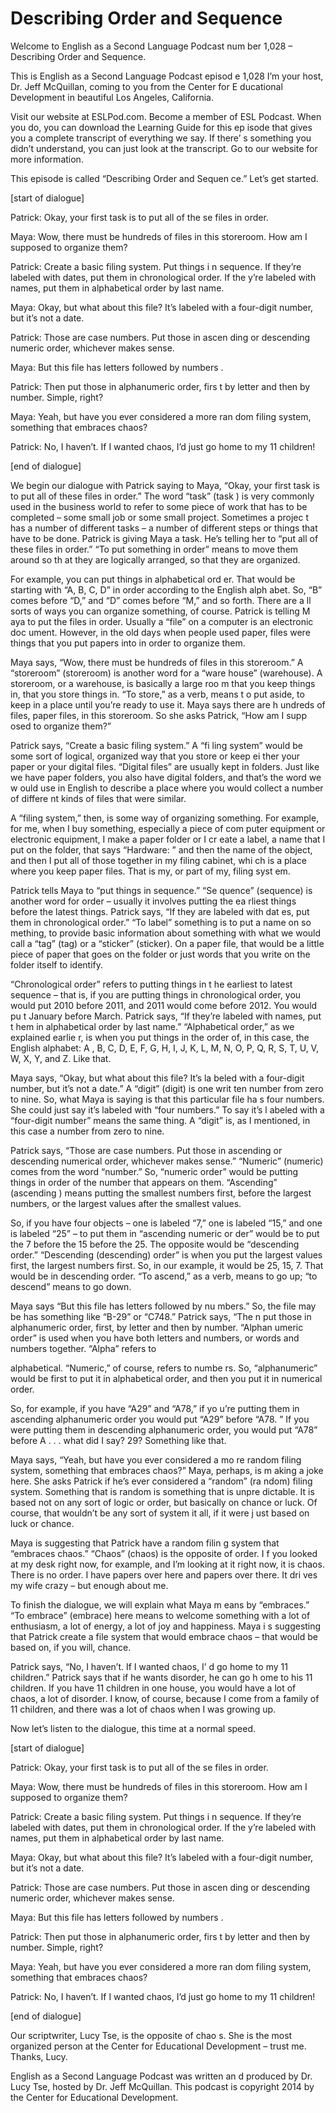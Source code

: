 # Describing Order and Sequence

Welcome to English as a Second Language Podcast num ber 1,028 – Describing Order and Sequence.

This is English as a Second Language Podcast episod e 1,028 I’m your host, Dr. Jeff McQuillan, coming to you from the Center for E ducational Development in beautiful Los Angeles, California.

Visit our website at ESLPod.com. Become a member of  ESL Podcast. When you do, you can download the Learning Guide for this ep isode that gives you a complete transcript of everything we say. If there’ s something you didn’t understand, you can just look at the transcript. Go  to our website for more information.

This episode is called “Describing Order and Sequen ce.” Let’s get started.

[start of dialogue]

Patrick: Okay, your first task is to put all of the se files in order.

Maya: Wow, there must be hundreds of files in this storeroom. How am I supposed to organize them?

Patrick: Create a basic filing system. Put things i n sequence. If they’re labeled with dates, put them in chronological order. If the y’re labeled with names, put them in alphabetical order by last name.

Maya: Okay, but what about this file? It’s labeled with a four-digit number, but it’s not a date.

Patrick: Those are case numbers. Put those in ascen ding or descending numeric order, whichever makes sense.

Maya: But this file has letters followed by numbers .

Patrick: Then put those in alphanumeric order, firs t by letter and then by number. Simple, right?

Maya: Yeah, but have you ever considered a more ran dom filing system, something that embraces chaos?

Patrick: No, I haven’t. If I wanted chaos, I’d just  go home to my 11 children!

[end of dialogue]

We begin our dialogue with Patrick saying to Maya, “Okay, your first task is to put all of these files in order.” The word “task” (task ) is very commonly used in the business world to refer to some piece of work that has to be completed – some small job or some small project. Sometimes a projec t has a number of different tasks – a number of different steps or things that have to be done. Patrick is giving Maya a task. He’s telling her to “put all of  these files in order.” “To put something in order” means to move them around so th at they are logically arranged, so that they are organized.

For example, you can put things in alphabetical ord er. That would be starting with “A, B, C, D” in order according to the English alph abet. So, “B” comes before “D,” and “D” comes before “M,” and so forth. There are a ll sorts of ways you can organize something, of course. Patrick is telling M aya to put the files in order. Usually a “file” on a computer is an electronic doc ument. However, in the old days when people used paper, files were things that  you put papers into in order to organize them.

Maya says, “Wow, there must be hundreds of files in  this storeroom.” A “storeroom” (storeroom) is another word for a “ware house” (warehouse). A storeroom, or a warehouse, is basically a large roo m that you keep things in, that you store things in. “To store,” as a verb, means t o put aside, to keep in a place until you’re ready to use it. Maya says there are h undreds of files, paper files, in this storeroom. So she asks Patrick, “How am I supp osed to organize them?”

Patrick says, “Create a basic filing system.” A “fi ling system” would be some sort of logical, organized way that you store or keep ei ther your paper or your digital files. “Digital files” are usually kept in folders.  Just like we have paper folders, you also have digital folders, and that’s the word we w ould use in English to describe a place where you would collect a number of differe nt kinds of files that were similar.

A “filing system,” then, is some way of organizing something. For example, for me, when I buy something, especially a piece of com puter equipment or electronic equipment, I make a paper folder or I cr eate a label, a name that I put on the folder, that says “Hardware: ” and then the name of the object, and then I put all of those together in my filing cabinet, whi ch is a place where you keep paper files. That is my, or part of my, filing syst em.

Patrick tells Maya to “put things in sequence.” “Se quence” (sequence) is another word for order – usually it involves putting the ea rliest things before the latest things. Patrick says, “If they are labeled with dat es, put them in chronological order.” “To label” something is to put a name on so mething, to provide basic information about something with what we would call  a “tag” (tag) or a “sticker” (sticker). On a paper file, that would be a little piece of paper that goes on the folder or just words that you write on the folder itself to identify.

“Chronological order” refers to putting things in t he earliest to latest sequence – that is, if you are putting things in chronological  order, you would put 2010 before 2011, and 2011 would come before 2012. You would pu t January before March. Patrick says, “If they’re labeled with names, put t hem in alphabetical order by last name.” “Alphabetical order,” as we explained earlie r, is when you put things in the order of, in this case, the English alphabet: A , B, C, D, E, F, G, H, I, J, K, L, M, N, O, P, Q, R, S, T, U, V, W, X, Y, and Z. Like that.

Maya says, “Okay, but what about this file? It’s la beled with a four-digit number, but it’s not a date.” A “digit” (digit) is one writ ten number from zero to nine. So, what Maya is saying is that this particular file ha s four numbers. She could just say it’s labeled with “four numbers.” To say it’s l abeled with a “four-digit number” means the same thing. A “digit” is, as I mentioned,  in this case a number from zero to nine.

Patrick says, “Those are case numbers. Put those in  ascending or descending numerical order, whichever makes sense.” “Numeric” (numeric) comes from the word “number.” So, “numeric order” would be putting  things in order of the number that appears on them. “Ascending” (ascending ) means putting the smallest numbers first, before the largest numbers,  or the largest values after the smallest values.

So, if you have four objects – one is labeled “7,” one is labeled “15,” and one is labeled “25” – to put them in “ascending numeric or der” would be to put the 7 before the 15 before the 25. The opposite would be “descending order.” “Descending (descending) order” is when you put the  largest values first, the largest numbers first. So, in our example, it would  be 25, 15, 7. That would be in descending order. “To ascend,” as a verb, means to go up; “to descend” means to go down.

Maya says “But this file has letters followed by nu mbers.” So, the file may be has something like “B-29” or “C748.” Patrick says, “The n put those in alphanumeric order, first, by letter and then by number. “Alphan umeric order” is used when you have both letters and numbers, or words and numbers  together. “Alpha” refers to

alphabetical. “Numeric,” of course, refers to numbe rs. So, “alphanumeric” would be first to put it in alphabetical order, and then you put it in numerical order.

So, for example, if you have “A29” and “A78,” if yo u’re putting them in ascending alphanumeric order you would put “A29” before “A78. ” If you were putting them in descending alphanumeric order, you would put “A78” before A . . . what did I say? 29? Something like that.

Maya says, “Yeah, but have you ever considered a mo re random filing system, something that embraces chaos?” Maya, perhaps, is m aking a joke here. She asks Patrick if he’s ever considered a “random” (ra ndom) filing system. Something that is random is something that is unpre dictable. It is based not on any sort of logic or order, but basically on chance  or luck. Of course, that wouldn’t be any sort of system it all, if it were j ust based on luck or chance.

Maya is suggesting that Patrick have a random filin g system that “embraces chaos.” “Chaos” (chaos) is the opposite of order. I f you looked at my desk right now, for example, and I’m looking at it right now, it is chaos. There is no order. I have papers over here and papers over there. It dri ves my wife crazy – but enough about me.

To finish the dialogue, we will explain what Maya m eans by “embraces.” “To embrace” (embrace) here means to welcome something with a lot of enthusiasm, a lot of energy, a lot of joy and happiness. Maya i s suggesting that Patrick create a file system that would embrace chaos – that would  be based on, if you will, chance.

Patrick says, “No, I haven’t. If I wanted chaos, I’ d go home to my 11 children.” Patrick says that if he wants disorder, he can go h ome to his 11 children. If you have 11 children in one house, you would have a lot  of chaos, a lot of disorder. I know, of course, because I come from a family of 11  children, and there was a lot of chaos when I was growing up.

Now let’s listen to the dialogue, this time at a normal speed.

[start of dialogue]

Patrick: Okay, your first task is to put all of the se files in order.

Maya: Wow, there must be hundreds of files in this storeroom. How am I supposed to organize them?

Patrick: Create a basic filing system. Put things i n sequence. If they’re labeled with dates, put them in chronological order. If the y’re labeled with names, put them in alphabetical order by last name.

Maya: Okay, but what about this file? It’s labeled with a four-digit number, but it’s not a date.

Patrick: Those are case numbers. Put those in ascen ding or descending numeric order, whichever makes sense.

Maya: But this file has letters followed by numbers .

Patrick: Then put those in alphanumeric order, firs t by letter and then by number. Simple, right?

Maya: Yeah, but have you ever considered a more ran dom filing system, something that embraces chaos?

Patrick: No, I haven’t. If I wanted chaos, I’d just  go home to my 11 children!

[end of dialogue]

Our scriptwriter, Lucy Tse, is the opposite of chao s. She is the most organized person at the Center for Educational Development – trust me. Thanks, Lucy.



English as a Second Language Podcast was written an d produced by Dr. Lucy Tse, hosted by Dr. Jeff McQuillan. This podcast is copyright 2014 by the Center for Educational Development.

